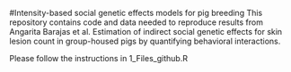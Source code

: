 #Intensity-based social genetic effects models for pig breeding
This repository contains code and data needed to reproduce results from Angarita Barajas et al. Estimation of indirect social genetic effects for skin lesion count in group-housed pigs by quantifying behavioral interactions.

Please follow the instructions in 1_Files_github.R
